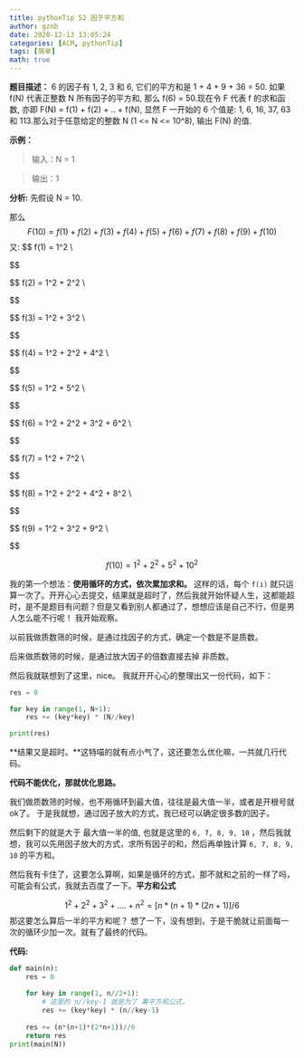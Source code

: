 ```yaml
---
title: pythonTip 52 因子平方和
author: gznb
date: 2020-12-13 13:05:24
categories: [ACM, pythonTip]
tags: [简单]
math: true
---
```


**题目描述：**
6 的因子有 1, 2, 3 和 6, 它们的平方和是 1 + 4 + 9 + 36 = 50. 如果 f(N) 代表正整数 N 所有因子的平方和, 那么 f(6) = 50.现在令 F 代表 f 的求和函数, 亦即 F(N) = f(1) + f(2) + .. + f(N), 显然 F 一开始的 6 个值是: 1, 6, 16, 37, 63 和 113.那么对于任意给定的整数 N (1 <= N <= 10^8), 输出 F(N) 的值.

**示例：**

> 输入：N = 1

> 输出：1





**分析:**
先假设 N = 10.

那么 
$$
F(10) = f(1) + f(2) + f(3) + f(4) + f(5) + f(6) + f(7) + f(8) + f(9) + f(10)
$$
又:
$$
f(1) = 1^2 \\
$$

$$
f(2) = 1^2 + 2^2 \\
$$

$$
f(3) = 1^2 + 3^2 \\ 
$$

$$
f(4) = 1^2 + 2^2 + 4^2 \\
$$

$$
f(5) = 1^2 + 5^2 \\
$$

$$
f(6) = 1^2 + 2^2 + 3^2 + 6^2 \\
$$

$$
f(7) = 1^2 + 7^2 \\
$$

$$
f(8) = 1^2 + 2^2 + 4^2 + 8^2 \\
$$

$$
f(9) = 1^2 + 3^2 + 9^2 \\
$$

$$
f(10) = 1^2 + 2^2 + 5^2 + 10^2
$$

我的第一个想法：**使用循环的方式，依次累加求和。** 这样的话，每个 `f(i)` 就只运算一次了。开开心心去提交，结果就是超时了，然后我就开始怀疑人生，这都能超时，是不是题目有问题？但是又看到别人都通过了，想想应该是自己不行，但是男人怎么能不行呢！ 我开始观察。



以前我做质数筛的时候，是通过找因子的方式，确定一个数是不是质数。

后来做质数筛的时候，是通过放大因子的倍数直接去掉 非质数。

然后我就联想到了这里，nice。 我就开开心心的整理出又一份代码，如下：

```python
res = 0

for key in range(1, N+1):
    res += (key*key) * (N//key)

print(res)
```

**结果又是超时。**这特喵的就有点小气了，这还要怎么优化嘛，一共就几行代码。

**代码不能优化，那就优化思路。**



我们做质数筛的时候，也不用循环到最大值，往往是最大值一半，或者是开根号就ok了。 于是我就想，通过因子放大的方式，我已经可以确定很多数的因子。 

然后剩下的就是大于 最大值一半的值, 也就是这里的 `6, 7, 8, 9, 10` ，然后我就想，我可以先用因子放大的方式，求所有因子的和，然后再单独计算 `6, 7, 8, 9, 10` 的平方和。 

然后我有卡住了，这要怎么算啊，如果是循环的方式，那不就和之前的一样了吗，可能会有公式，我就去百度了一下。**平方和公式**


$$
1^2 + 2^2 + 3^2 +....+n^2 = [n*(n+1)*(2n+1)] /6 
$$
那这要怎么算后一半的平方和呢？ 想了一下，没有想到，于是干脆就让前面每一次的循环少加一次。就有了最终的代码。



**代码:**

```python
def main(n):
    res = 0
    
    for key in range(1, n//2+1):
        # 这里的 n//key-1 就是为了 筹平方和公式。
        res += (key*key) * (n//key-1)
        
    res += (n*(n+1)*(2*n+1))//6
    return res
print(main(N))
```
